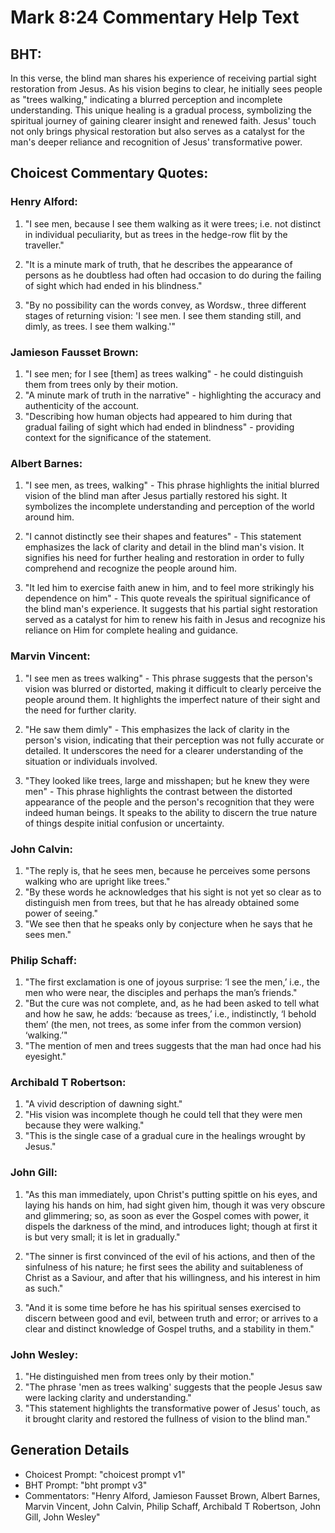 # Mark 8:24 Commentary Help Text

## BHT:
In this verse, the blind man shares his experience of receiving partial sight restoration from Jesus. As his vision begins to clear, he initially sees people as "trees walking," indicating a blurred perception and incomplete understanding. This unique healing is a gradual process, symbolizing the spiritual journey of gaining clearer insight and renewed faith. Jesus' touch not only brings physical restoration but also serves as a catalyst for the man's deeper reliance and recognition of Jesus' transformative power.

## Choicest Commentary Quotes:
### Henry Alford:
1. "I see men, because I see them walking as it were trees; i.e. not distinct in individual peculiarity, but as trees in the hedge-row flit by the traveller." 

2. "It is a minute mark of truth, that he describes the appearance of persons as he doubtless had often had occasion to do during the failing of sight which had ended in his blindness."

3. "By no possibility can the words convey, as Wordsw., three different stages of returning vision: 'I see men. I see them standing still, and dimly, as trees. I see them walking.'"

### Jamieson Fausset Brown:
1. "I see men; for I see [them] as trees walking" - he could distinguish them from trees only by their motion.
2. "A minute mark of truth in the narrative" - highlighting the accuracy and authenticity of the account.
3. "Describing how human objects had appeared to him during that gradual failing of sight which had ended in blindness" - providing context for the significance of the statement.

### Albert Barnes:
1. "I see men, as trees, walking" - This phrase highlights the initial blurred vision of the blind man after Jesus partially restored his sight. It symbolizes the incomplete understanding and perception of the world around him. 

2. "I cannot distinctly see their shapes and features" - This statement emphasizes the lack of clarity and detail in the blind man's vision. It signifies his need for further healing and restoration in order to fully comprehend and recognize the people around him. 

3. "It led him to exercise faith anew in him, and to feel more strikingly his dependence on him" - This quote reveals the spiritual significance of the blind man's experience. It suggests that his partial sight restoration served as a catalyst for him to renew his faith in Jesus and recognize his reliance on Him for complete healing and guidance.

### Marvin Vincent:
1. "I see men as trees walking" - This phrase suggests that the person's vision was blurred or distorted, making it difficult to clearly perceive the people around them. It highlights the imperfect nature of their sight and the need for further clarity. 

2. "He saw them dimly" - This emphasizes the lack of clarity in the person's vision, indicating that their perception was not fully accurate or detailed. It underscores the need for a clearer understanding of the situation or individuals involved. 

3. "They looked like trees, large and misshapen; but he knew they were men" - This phrase highlights the contrast between the distorted appearance of the people and the person's recognition that they were indeed human beings. It speaks to the ability to discern the true nature of things despite initial confusion or uncertainty.

### John Calvin:
1. "The reply is, that he sees men, because he perceives some persons walking who are upright like trees." 
2. "By these words he acknowledges that his sight is not yet so clear as to distinguish men from trees, but that he has already obtained some power of seeing." 
3. "We see then that he speaks only by conjecture when he says that he sees men."

### Philip Schaff:
1. "The first exclamation is one of joyous surprise: ‘I see the men,’ i.e., the men who were near, the disciples and perhaps the man’s friends."
2. "But the cure was not complete, and, as he had been asked to tell what and how he saw, he adds: ‘because as trees,’ i.e., indistinctly, ‘I behold them’ (the men, not trees, as some infer from the common version) ‘walking.’"
3. "The mention of men and trees suggests that the man had once had his eyesight."

### Archibald T Robertson:
1. "A vivid description of dawning sight."
2. "His vision was incomplete though he could tell that they were men because they were walking."
3. "This is the single case of a gradual cure in the healings wrought by Jesus."

### John Gill:
1. "As this man immediately, upon Christ's putting spittle on his eyes, and laying his hands on him, had sight given him, though it was very obscure and glimmering; so, as soon as ever the Gospel comes with power, it dispels the darkness of the mind, and introduces light; though at first it is but very small; it is let in gradually."

2. "The sinner is first convinced of the evil of his actions, and then of the sinfulness of his nature; he first sees the ability and suitableness of Christ as a Saviour, and after that his willingness, and his interest in him as such."

3. "And it is some time before he has his spiritual senses exercised to discern between good and evil, between truth and error; or arrives to a clear and distinct knowledge of Gospel truths, and a stability in them."

### John Wesley:
1. "He distinguished men from trees only by their motion."
2. "The phrase 'men as trees walking' suggests that the people Jesus saw were lacking clarity and understanding."
3. "This statement highlights the transformative power of Jesus' touch, as it brought clarity and restored the fullness of vision to the blind man."


## Generation Details
- Choicest Prompt: "choicest prompt v1"
- BHT Prompt: "bht prompt v3"
- Commentators: "Henry Alford, Jamieson Fausset Brown, Albert Barnes, Marvin Vincent, John Calvin, Philip Schaff, Archibald T Robertson, John Gill, John Wesley"
